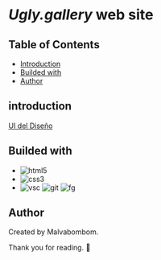 # *Ugly.gallery* web site

## Table of Contents
- [Introduction](#introduction)
- [Builded with](#buided-with)
- [Author](#author)

## introduction

[UI del Diseño](https://www.figma.com/file/1YpThDTwQWcEUsqz7WBWtm/ugly-gallery?node-id=2%3A2) 


## Builded with

- ![html5]
- ![css3]
- ![vsc] ![git] ![fg]

## Author

Created by Malvabombom.

Thank you for reading. 🦄

[css3]: https://img.shields.io/badge/CSS3-1572B6?style=for-the-badge&logo=css3&logoColor=white
[html5]: https://img.shields.io/badge/HTML5-E34F26?style=for-the-badge&logo=html5&logoColor=white
[js]: https://img.shields.io/badge/JavaScript-323330?style=for-the-badge&logo=javascript&logoColor=F7DF1E
[vsc]: https://img.shields.io/badge/VSCode-0078D4?style=flat-square&logo=visual%20studio%20code&logoColor=white
[git]: https://img.shields.io/badge/GIT-E44C30?style=flat-square&logo=git&logoColor=white
[fg]: https://img.shields.io/badge/Figma-F24E1E?style=flat-square&logo=figma&logoColor=white
[in]: https://img.shields.io/badge/LinkedIn-0077B5?style=flat-square&logo=linkedin&logoColor=white
[ig]: https://img.shields.io/badge/Instagram-E4405F?style=flat-square&logo=instagram&logoColor=white
[fb]: https://img.shields.io/badge/Facebook-1877F2?style=flat-square&logo=facebook&logoColor=white
[sass]: https://sass-lang.com
